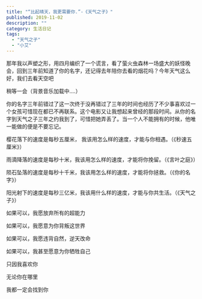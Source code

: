 ```yaml
---
title: "“比起晴天，我更需要你.”-《天气之子》"
published: 2019-11-02
description: ""
category: 生活日记
tags: 
  - "天气之子"
  - "小艾"
---
```


那年我以声塑之形，用四月编织了一个谎言，看了萤火虫森林一场盛大的妖怪晚会，回到三年前知道了你的名字，还记得去年陪你去看的烟花吗？今年天气这么好，我们去看天空吧

稍等一会（背景音乐加载中....）



你的名字三年前错过了这一次终于没再错过了三年的时间也经历了不少事喜欢过一个女孩可惜现在都已不再联系。这个电影又让我想起来曾经的那段时间。从你的名字到天气之子三年之约我到了，可惜把她弄丢了。当一个人不能拥有的时候，他唯一能做的便是不要忘记。

樱花落下的速度是每秒五厘米， 我该用怎么样的速度，才能与你相遇。（《秒速五厘米》）

雨滴降落的速度是每秒十米，我该用怎么样的速度，才能将你挽留。（《言叶之庭》）

陨石坠落的速度是每秒十千米，我该用怎么样的速度，才能将你拯救。（《你的名字》）

阳光射下的速度是每秒三亿米，我该用什么样的速度，才能与你共生活。（《天气之子》）

如果可以，我愿放弃所有的超能力

如果可以，我愿意为你背叛这世界

如果可以，我愿违背自然，逆天改命

如果可以，我甚至愿意为你牺牲自己

只因我喜欢你

无论你在哪里

我都一定会找到你
